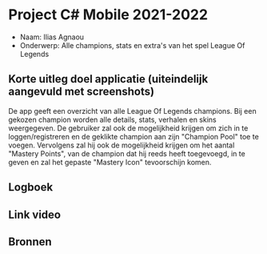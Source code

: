 # Project C# Mobile 2021-2022
* Naam: Ilias Agnaou
* Onderwerp: Alle champions, stats en extra's van het spel League Of Legends
## Korte uitleg doel applicatie (uiteindelijk aangevuld met screenshots)
De app geeft een overzicht van alle League Of Legends champions. Bij een gekozen champion worden alle details, stats, verhalen en skins weergegeven.
De gebruiker zal ook de mogelijkheid krijgen om zich in te loggen/registreren en de geklikte champion aan zijn "Champion Pool" toe te voegen. Vervolgens zal hij ook de mogelijkheid krijgen om het aantal "Mastery Points", van de champion dat hij reeds heeft toegevoegd, in te geven en zal het gepaste "Mastery Icon" tevoorschijn komen.
## Logboek
## Link video
## Bronnen
